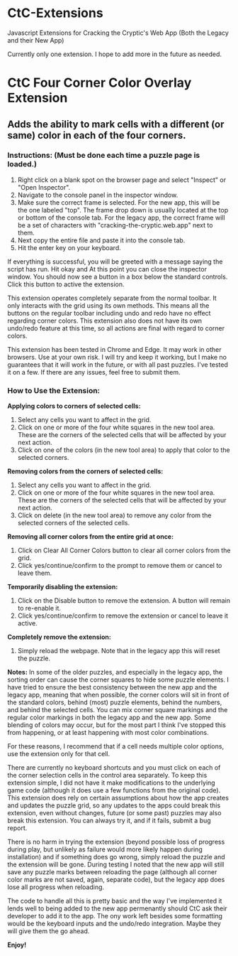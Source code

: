 # CtC-Extensions
Javascript Extensions for Cracking the Cryptic's Web App (Both the Legacy and their New App)

Currently only one extension. I hope to add more in the future as needed.

# CtC Four Corner Color Overlay Extension

## Adds the ability to mark cells with a different (or same) color in each of the four corners.

### Instructions: (Must be done each time a puzzle page is loaded.)

1. Right click on a blank spot on the browser page and select "Inspect" or "Open Inspector".
2. Navigate to the console panel in the inspector window.
3. Make sure the correct frame is selected. For the new app, this will be the one labeled "top". The frame drop down is usually located at the top or bottom of the console tab. For the legacy app, the correct frame will be a set of characters with "cracking-the-cryptic.web.app" next to them.
4. Next copy the entire file and paste it into the console tab.
5. Hit the enter key on your keyboard.

If everything is successful, you will be greeted with a message saying the script has run. Hit okay and At this point you can close the inspector window. You should now see a button in a box below the standard controls. Click this button to active the extension.

This extension operates completely separate from the normal toolbar. It only interacts with the grid using its own methods. This means all the buttons on the regular toolbar including undo and redo have no effect regarding corner colors. This extension also does not have its own undo/redo feature at this time, so all actions are final with regard to corner colors.

This extension has been tested in Chrome and Edge. It may work in other browsers. Use at your own risk. I will try and keep it working, but I make no guarantees that it will work in the future, or with all past puzzles. I've tested it on a few. If there are any issues, feel free to submit them.

###    How to Use the Extension:
**Applying colors to corners of selected cells:**
1. Select any cells you want to affect in the grid.
2. Click on one or more of the four white squares in the new tool area. These are the corners of the selected cells that will be affected by your next action.
3. Click on one of the colors (in the new tool area) to apply that color to the selected corners.

**Removing colors from the corners of selected cells:**
1. Select any cells you want to affect in the grid.
2. Click on one or more of the four white squares in the new tool area. These are the corners of the selected cells that will be affected by your next action.
3. Click on delete (in the new tool area) to remove any color from the selected corners of the selected cells.

**Removing all corner colors from the entire grid at once:**
1. Click on Clear All Corner Colors button to clear all corner colors from the grid.
2. Click yes/continue/confirm to the prompt to remove them or cancel to leave them.

**Temporarily disabling the extension:**
1. Click on the Disable button to remove the extension. A button will remain to re-enable it.
2. Click yes/continue/confirm to remove the extension or cancel to leave it active.

**Completely remove the extension:**
1. Simply reload the webpage. Note that in the legacy app this will reset the puzzle.
    
**Notes:**
In some of the older puzzles, and especially in the legacy app, the sorting order can cause the corner squares to hide some puzzle elements. I have tried to ensure the best consistency between the new app and the legacy app, meaning that when possible, the corner colors will sit in front of the standard colors, behind (most) puzzle elements, behind the numbers, and behind the selected cells. You can mix corner square markings and the regular color markings in both the legacy app and the new app. Some blending of colors may occur, but for the most part I think I've stopped this from happening, or at least happening with most color combinations.

For these reasons, I recommend that if a cell needs multiple color options, use the extension only for that cell.

There are currently no keyboard shortcuts and you must click on each of the corner selection cells in the control area separately. To keep this extension simple, I did not have it make modifications to the underlying game code (although it does use a few functions from the original code). This extension does rely on certain assumptions about how the app creates and updates the puzzle grid, so any updates to the apps could break this extension, even without changes, future (or some past) puzzles may also break this extension. You can always try it, and if it fails, submit a bug report. 

There is no harm in trying the extension (beyond possible loss of progress during play, but unlikely as failure would more likely happen during installation) and if something does go wrong, simply reload the puzzle and the extension will be gone. During testing I noted that the new app will still save any puzzle marks between reloading the page (although all corner color marks are not saved, again, separate code), but the legacy app does lose all progress when reloading.

The code to handle all this is pretty basic and the way I've implemented it lends well to being added to the new app permenantly should CtC ask their developer to add it to the app. The ony work left besides some formatting would be the keyboard inputs and the undo/redo integration. Maybe they will give them the go ahead.

**Enjoy!**
